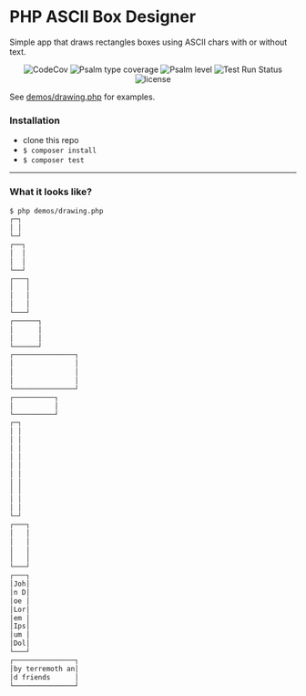 # PHP ASCII Box Designer
Simple app that draws rectangles boxes using ASCII chars with or without text.  
<p align="center">
    <img src="https://codecov.io/gh/terremoth/php-ascii-box-designer/graph/badge.svg?token=V73U67XRB3" alt="CodeCov">
    <img src="https://shepherd.dev/github/terremoth/php-ascii-box-designer/coverage.svg" alt="Psalm type coverage">
    <img src="https://shepherd.dev/github/terremoth/php-ascii-box-designer/level.svg" alt="Psalm level">
    <img src="https://github.com/terremoth/php-ascii-box-designer/actions/workflows/workflow.yml/badge.svg?branch=main" alt="Test Run Status">
    <img src="https://img.shields.io/github/license/terremoth/php-ascii-box-designer.svg?logo=gnu" alt="license">
</p>

See [demos/drawing.php](demos/drawing.php) for examples.

### Installation

- clone this repo
- ```$ composer install```
- ```$ composer test```

---
### What it looks like?
```sh
$ php demos/drawing.php
┌─┐
│ │
└─┘
┌──┐
│  │
│  │
└──┘
┌───┐
│   │
│   │
│   │
└───┘
┌──────┐
│      │
│      │
└──────┘
┌───────────────┐
│               │
│               │
│               │
└───────────────┘
┌──────────┐
│          │
└──────────┘
┌─┐
│ │
│ │
│ │
│ │
│ │
│ │
│ │
│ │
│ │
│ │
└─┘
┌───┐
│   │
│   │
│   │
│   │
└───┘
┌───┐
│Joh│
│n D│
│oe │
│Lor│
│em │
│Ips│
│um │
│Dol│
└───┘
┌───────────────┐
│by terremoth an│
│d friends      │
└───────────────┘
```
